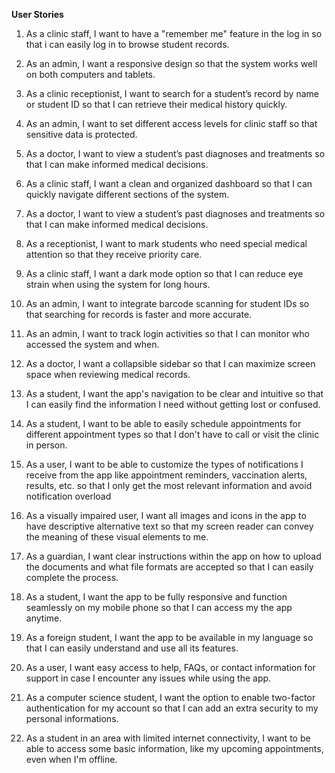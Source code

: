 **User Stories**

1. As a clinic staff, I want to have a "remember me" feature in the log in so that i can easily log in to browse student records.

2. As an admin, I want a responsive design so that the system works well on both computers and tablets.

3. As a clinic receptionist, I want to search for a student’s record by name or student ID so that I can retrieve their medical history quickly.

4. As an admin, I want to set different access levels for clinic staff so that sensitive data is protected. 

5. As a doctor, I want to view a student’s past diagnoses and treatments so that I can make informed medical decisions.

6. As a clinic staff, I want a clean and organized dashboard so that I can quickly navigate different sections of the system.

7. As a doctor, I want to view a student’s past diagnoses and treatments so that I can make informed medical decisions.

8. As a receptionist, I want to mark students who need special medical attention so that they receive priority care.

9. As a clinic staff, I want a dark mode option so that I can reduce eye strain when using the system for long hours.

10. As an admin, I want to integrate barcode scanning for student IDs so that searching for records is faster and more accurate.

11. As an admin, I want to track login activities so that I can monitor who accessed the system and when.

12. As a doctor, I want a collapsible sidebar so that I can maximize screen space when reviewing medical records.

13. As a student, I want the app's navigation to be clear and intuitive so that I can easily find the information I need without getting lost or confused. 

14. As a student, I want to be able to easily schedule appointments for different appointment types so that I don't have to call or visit the clinic in person.

15. As a user, I want to be able to customize the types of notifications I receive from the app like appointment reminders, vaccination alerts, results, etc. so that I only get the most relevant information and avoid notification overload

16. As a visually impaired user, I want all images and icons in the app to have descriptive alternative text so that my screen reader can convey the meaning of these visual elements to me.

17. As a guardian, I want clear instructions within the app on how to upload the documents and what file formats are accepted so that I can easily complete the process.

18. As a student, I want the app to be fully responsive and function seamlessly on my mobile phone so that I can access my the app anytime.

19. As a foreign student, I want the app to be available in my language so that I can easily understand and use all its features.

20. As a user, I want easy access to help, FAQs, or contact information for support in case I encounter any issues while using the app.

21. As a computer science student, I want the option to enable two-factor authentication for my account so that I can add an extra security to my personal informations.

22. As a student in an area with limited internet connectivity, I want to be able to access some basic information, like my upcoming appointments, even when I'm offline.
